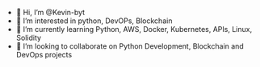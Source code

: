 - 👋 Hi, I’m @Kevin-byt
- 👀 I’m interested in python, DevOPs, Blockchain
- 🌱 I’m currently learning Python, AWS, Docker, Kubernetes, APIs, Linux, Solidity
- 💞️ I’m looking to collaborate on Python Development, Blockchain and DevOps projects

<!---
Kevin-byt/Kevin-byt is a ✨ special ✨ repository because its `README.md` (this file) appears on your GitHub profile.
You can click the Preview link to take a look at your changes.
--->
